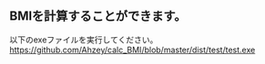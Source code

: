 ## BMIを計算することができます。

以下のexeファイルを実行してください。
https://github.com/Ahzey/calc_BMI/blob/master/dist/test/test.exe